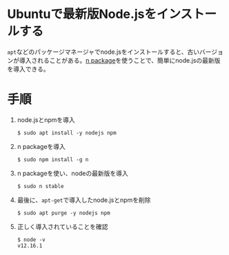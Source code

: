 # Ubuntuで最新版Node.jsをインストールする


`apt`などのパッケージマネージャでnode.jsをインストールすると、古いバージョンが導入されることがある。[n package](https://github.com/tj/n)を使うことで、簡単にnode.jsの最新版を導入できる。

# 手順

1. node.jsとnpmを導入

    ```
    $ sudo apt install -y nodejs npm
    ```

2. n packageを導入

    ```
    $ sudo npm install -g n
    ```

3. n packageを使い、nodeの最新版を導入

    ```
    $ sudo n stable
    ```

4. 最後に、`apt-get`で導入したnode.jsとnpmを削除

    ```
    $ sudo apt purge -y nodejs npm
    ```

5. 正しく導入されていることを確認

    ```
    $ node -v
    v12.16.1
    ```

